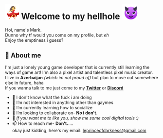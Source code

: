
# <img src=/dancinbitch.gif height=50> Welcome to my hellhole <img src=/smilincreep.gif height=50>

Hoi, name's Mark.  
Dunno why tf would you come on my profile, but *eh*  
Enjoy the emptiness i guess?

## 🌌 About me

I'm just a lonely young game developer that is currently still learning the ways of game art! I'm also a pixel artist and talentless pixel music creator.  
I live in **Azerbaijan** *(which im not proud of)* but plan to move out somewhere else in future, haha  
If you wanna talk to me just come to my **[Twitter][1]** or **[Discord][2]**

- 👋 I don't know what the fuck i am doing
- 👀 I’m not interested in anything other than gaymes
- 🌱 I’m currently learning how to socialize
- 👬 I’m looking to collaborate on- **No i don't.**
- 💞️ *If you want me to like you, show me some cool digital tools :)*
- 📫 How to reach me- **Don't.**....   
okay just kidding, here's my email: leprinceofdarkness@gmail.com


[1]: https://twitter.com/weebnsleep
[2]: https://discordhub.com/profile/518707581364076554
